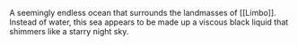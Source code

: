 A seemingly endless ocean that surrounds the landmasses of [[Limbo]]. Instead of water, this sea appears to be made up a viscous black liquid that shimmers like a starry night sky.